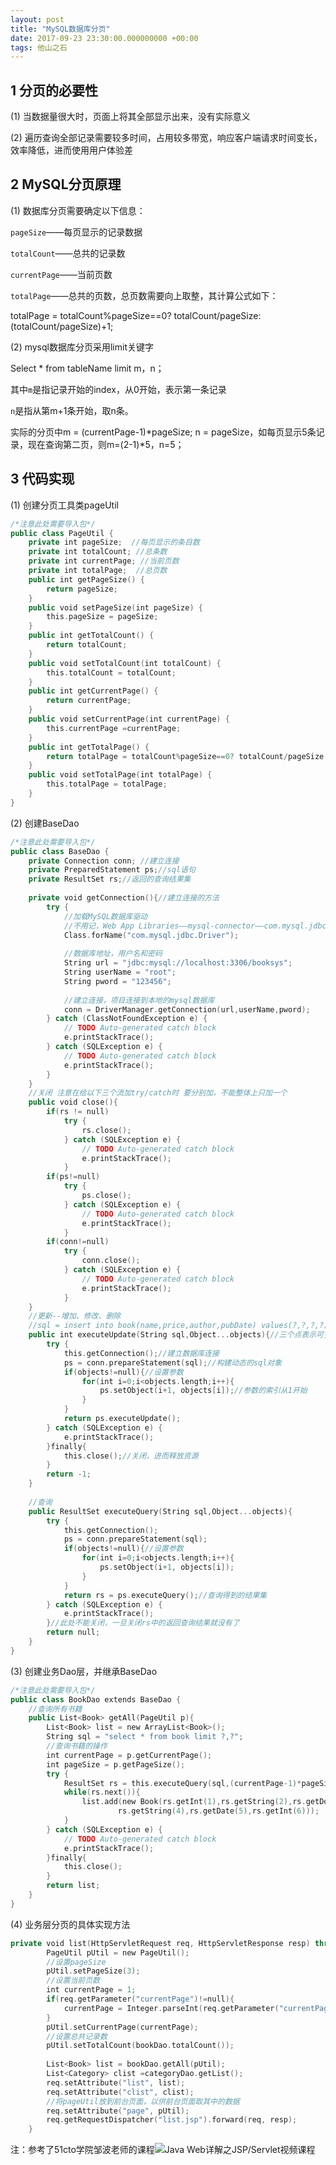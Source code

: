 ```yaml
---
layout: post
title: "MySQL数据库分页"
date: 2017-09-23 23:30:00.000000000 +00:00
tags: 他山之石
---
```


## 1 分页的必要性

(1) 当数据量很大时，页面上将其全部显示出来，没有实际意义

(2) 遍历查询全部记录需要较多时间，占用较多带宽，响应客户端请求时间变长，效率降低，进而使用用户体验差

## 2 MySQL分页原理

(1) 数据库分页需要确定以下信息：

` pageSize `——每页显示的记录数据

` totalCount `——总共的记录数

` currentPage `——当前页数

` totalPage `——总共的页数，总页数需要向上取整，其计算公式如下：

totalPage = totalCount%pageSize==0? totalCount/pageSize:(totalCount/pageSize)+1;


(2) mysql数据库分页采用limit关键字

Select * from tableName limit m，n；

其中`m`是指记录开始的index，从0开始，表示第一条记录

`n`是指从第m+1条开始，取n条。

实际的分页中m = (currentPage-1)*pageSize; n = pageSize，如每页显示5条记录，现在查询第二页，则m=(2-1)*5，n=5；

## 3 代码实现

(1) 创建分页工具类pageUtil

```swift
/*注意此处需要导入包*/
public class PageUtil {
	private int pageSize;  //每页显示的条目数
	private int totalCount; //总条数
	private int currentPage; //当前页数
	private int totalPage;  //总页数
	public int getPageSize() {
		return pageSize;
	}
	public void setPageSize(int pageSize) {
		this.pageSize = pageSize;
	}
	public int getTotalCount() {
		return totalCount;
	}
	public void setTotalCount(int totalCount) {
		this.totalCount = totalCount;
	}
	public int getCurrentPage() {
		return currentPage;
	}
	public void setCurrentPage(int currentPage) {
		this.currentPage =currentPage;
	}
	public int getTotalPage() {
		return totalPage = totalCount%pageSize==0? totalCount/pageSize:(totalCount/pageSize)+1;
	}
	public void setTotalPage(int totalPage) {
		this.totalPage = totalPage; 
	}
}
```
(2) 创建BaseDao

```swift
/*注意此处需要导入包*/
public class BaseDao {
	private Connection conn; //建立连接
	private PreparedStatement ps;//sql语句
	private ResultSet rs;//返回的查询结果集
	
	private void getConnection(){//建立连接的方法
		try {
			//加载MySQL数据库驱动
			//不用记，Web App Libraries——mysql-connector——com.mysql.jdbc——Driver.class——右键单击——copy qualified name 
			Class.forName("com.mysql.jdbc.Driver");
			
			//数据库地址，用户名和密码
			String url = "jdbc:mysql://localhost:3306/booksys";
			String userName = "root";
			String pword = "123456";
			
			//建立连接，项目连接到本地的mysql数据库
			conn = DriverManager.getConnection(url,userName,pword);
		} catch (ClassNotFoundException e) {
			// TODO Auto-generated catch block
			e.printStackTrace();
		} catch (SQLException e) {
			// TODO Auto-generated catch block
			e.printStackTrace();
		}
	}
	//关闭 注意在给以下三个流加try/catch时 要分别加，不能整体上只加一个
	public void close(){
		if(rs != null)
			try {
				rs.close();
			} catch (SQLException e) {
				// TODO Auto-generated catch block
				e.printStackTrace();
			}
		if(ps!=null)
			try {
				ps.close();
			} catch (SQLException e) {
				// TODO Auto-generated catch block
				e.printStackTrace();
			}
		if(conn!=null)
			try {
				conn.close();
			} catch (SQLException e) {
				// TODO Auto-generated catch block
				e.printStackTrace();
			}
	}
	//更新--增加、修改、删除
	//sql = insert into book(name,price,author,pubDate) values(?,?,?,?)
	public int executeUpdate(String sql,Object...objects){//三个点表示可变参数，第一个Object为对象类型
		try {
			this.getConnection();//建立数据库连接
			ps = conn.prepareStatement(sql);//构建动态的sql对象
			if(objects!=null){//设置参数
				for(int i=0;i<objects.length;i++){
					ps.setObject(i+1, objects[i]);//参数的索引从1开始
				}
			}
			return ps.executeUpdate();
		} catch (SQLException e) {
			e.printStackTrace();
		}finally{
			this.close();//关闭，进而释放资源
		}
		return -1;		
	}
	
	//查询
	public ResultSet executeQuery(String sql,Object...objects){
		try {
			this.getConnection();
			ps = conn.prepareStatement(sql);
			if(objects!=null){//设置参数
				for(int i=0;i<objects.length;i++){
					ps.setObject(i+1, objects[i]);
				}
			}
			return rs = ps.executeQuery();//查询得到的结果集
		} catch (SQLException e) {
			e.printStackTrace();
		}//此处不能关闭，一旦关闭rs中的返回查询结果就没有了
		return null;
	}
}
```

(3) 创建业务Dao层，并继承BaseDao

```swift
/*注意此处需要导入包*/
public class BookDao extends BaseDao {
	//查询所有书籍
	public List<Book> getAll(PageUtil p){
		List<Book> list = new ArrayList<Book>();
		String sql = "select * from book limit ?,?";
		//查询书籍的操作
		int currentPage = p.getCurrentPage();
		int pageSize = p.getPageSize();
		try {
			ResultSet rs = this.executeQuery(sql,(currentPage-1)*pageSize,pageSize); 
			while(rs.next()){
				list.add(new Book(rs.getInt(1),rs.getString(2),rs.getDouble(3),
						rs.getString(4),rs.getDate(5),rs.getInt(6)));
			}
		} catch (SQLException e) {
			// TODO Auto-generated catch block
			e.printStackTrace();
		}finally{
			this.close();
		}
		return list;		
	}
}
```
(4) 业务层分页的具体实现方法

```swift
private void list(HttpServletRequest req, HttpServletResponse resp) throws ServletException, IOException {
		PageUtil pUtil = new PageUtil();
		//设置pageSize
		pUtil.setPageSize(3);
		//设置当前页数
		int currentPage = 1;
		if(req.getParameter("currentPage")!=null){
			currentPage = Integer.parseInt(req.getParameter("currentPage"));
		}
		pUtil.setCurrentPage(currentPage);
		//设置总共记录数
		pUtil.setTotalCount(bookDao.totalCount());
		
		List<Book> list = bookDao.getAll(pUtil);
		List<Category> clist =categoryDao.getList();
		req.setAttribute("list", list);
		req.setAttribute("clist", clist);
		//将pageUtil放到前台页面，以供前台页面取其中的数据
		req.setAttribute("page", pUtil);
		req.getRequestDispatcher("list.jsp").forward(req, resp);
	}
```
注：参考了51cto学院邹波老师的课程![ Java Web详解之JSP/Servlet视频课程]( http://edu.51cto.com/center/course/index/search?q=%E9%82%B9%E6%B3%A2)


